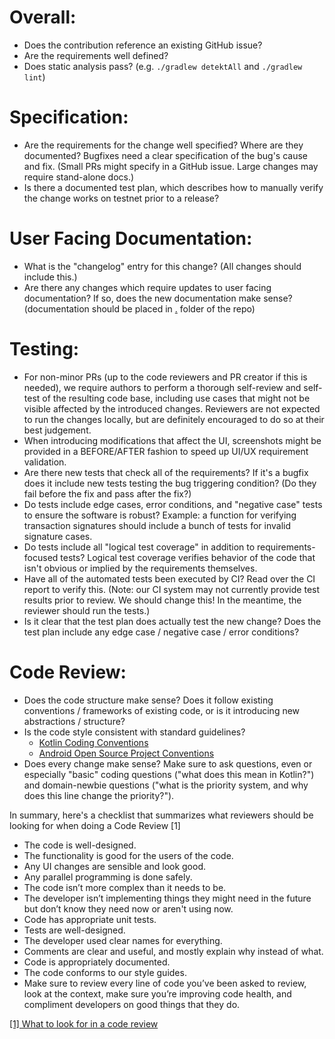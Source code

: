 # Overall:

- Does the contribution reference an existing GitHub issue?
- Are the requirements well defined?
- Does static analysis pass?  (e.g. `./gradlew detektAll` and `./gradlew lint`)

#  Specification:

- Are the requirements for the change well specified? Where are they documented? Bugfixes need a clear specification of the bug's cause and fix. (Small PRs might specify in a GitHub issue. Large changes may require stand-alone docs.)
- Is there a documented test plan, which describes how to manually verify the change works on testnet prior to a release?

# User Facing Documentation:

- What is the "changelog" entry for this change? (All changes should include this.)
- Are there any changes which require updates to user facing documentation?  If so, does the new documentation make sense? (documentation should be placed in [.](/docs) folder of the repo)

# Testing:

- For non-minor PRs (up to the code reviewers and PR creator if this is needed), we require authors to perform a thorough self-review and self-test of the resulting code base, including use cases that might not be visible affected by the introduced changes. Reviewers are not expected to run the changes locally, but are definitely encouraged to do so at their best judgement.
- When introducing modifications that affect the UI, screenshots might be provided in a BEFORE/AFTER fashion to speed up UI/UX requirement validation.
- Are there new tests that check all of the requirements? If it's a bugfix does it include new tests testing the bug triggering condition? (Do they fail before the fix and pass after the fix?)
- Do tests include edge cases, error conditions, and "negative case" tests to ensure the software is robust? Example: a function for verifying transaction signatures should include a bunch of tests for invalid signature cases.
- Do tests include all "logical test coverage" in addition to requirements-focused tests? Logical test coverage verifies behavior of the code that isn't obvious or implied by the requirements themselves.
- Have all of the automated tests been executed by CI? Read over the CI report to verify this. (Note: our CI system may not currently provide test results prior to review. We should change this! In the meantime, the reviewer should run the tests.)
- Is it clear that the test plan does actually test the new change? Does the test plan include any edge case / negative case / error conditions?

# Code Review:
- Does the code structure make sense? Does it follow existing conventions / frameworks of existing code, or is it introducing new abstractions / structure?
- Is the code style consistent with standard guidelines?
    - [Kotlin Coding Conventions](https://kotlinlang.org/docs/reference/coding-conventions.html)
    - [Android Open Source Project Conventions](https://source.android.com/source/code-style.html)
- Does every change make sense? Make sure to ask questions, even or especially "basic" coding questions ("what does this mean in Kotlin?") and domain-newbie questions ("what is the priority system, and why does this line change the priority?").

In summary, here's a checklist that summarizes what reviewers should be looking for when doing a Code Review [1]

- The code is well-designed.
- The functionality is good for the users of the code.
- Any UI changes are sensible and look good.
- Any parallel programming is done safely.
- The code isn’t more complex than it needs to be.
- The developer isn’t implementing things they might need in the future but don’t know they need now or aren't using now.
- Code has appropriate unit tests.
- Tests are well-designed.
- The developer used clear names for everything.
- Comments are clear and useful, and mostly explain why instead of what.
- Code is appropriately documented.
- The code conforms to our style guides.
- Make sure to review every line of code you’ve been asked to review, look at the context, make sure you’re improving code health, and compliment developers on good things that they do.

[[1] What to look for in a code review](https://google.github.io/eng-practices/review/reviewer/looking-for.html)